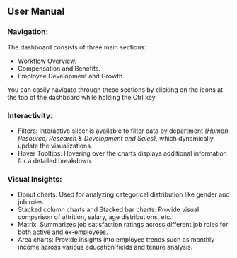 ## User Manual
### Navigation:
The dashboard consists of three main sections:
+ Workflow Overview.
+ Compensation and Benefits.
+ Employee Development and Growth.

You can easily navigate through these sections by clicking on the icons at the top of the dashboard while holding the Ctrl key.

### Interactivity:
+ Filters: Interactive slicer is available to filter data by department *(Human Resource, Research & Development and Sales)*, which dynamically update the visualizations.
+ Hover Tooltips: Hovering over the charts displays additional information for a detailed breakdown.

### Visual Insights:
+ Donut charts: Used for analyzing categorical distribution like gender and job roles.
+ Stacked column charts and Stacked bar charts: Provide visual comparison of attrition, salary, age distributions, etc.
+ Matrix: Summarizes job satisfaction ratings across different job roles for both active and ex-employees.
+ Area charts: Provide insights into employee trends such as monthly income across various education fields and tenure analysis.
